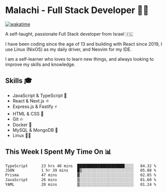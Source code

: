 # Malachi - Full Stack Developer 🚀🔥
[![wakatime](https://wakatime.com/badge/user/112ec769-e669-4b78-a46f-cf4343930741.svg)](https://wakatime.com/@112ec769-e669-4b78-a46f-cf4343930741)

A self-taught, passionate Full Stack developer from Israel 🇮🇱

I have been coding since the age of 13 and building with React since 2019, I use Linux (NixOS) as my daily driver, and Neovim for my IDE.

I am a self-learner who loves to learn new things, and always looking to improve my skills and knowledge.

## Skills 🎓
- JavaScript & TypeScript 💎
- React & Next.js ⚛️
- Express.js & Fastify ⚡️
- HTML & CSS 🎨
- Git 🔥
- Docker 🐳
- MySQL & MongoDB 💾
- Linux 👨‍💻

## This Week I Spent My Time On 📊
<!--START_SECTION:waka-->

```txt
TypeScript      23 hrs 40 mins  █████████████████████░░░░   84.32 %
JSON            1 hr 39 mins    █▒░░░░░░░░░░░░░░░░░░░░░░░   05.88 %
Prisma          47 mins         ▓░░░░░░░░░░░░░░░░░░░░░░░░   02.85 %
JavaScript      26 mins         ▒░░░░░░░░░░░░░░░░░░░░░░░░   01.60 %
YAML            20 mins         ▒░░░░░░░░░░░░░░░░░░░░░░░░   01.24 %
```

<!--END_SECTION:waka-->
